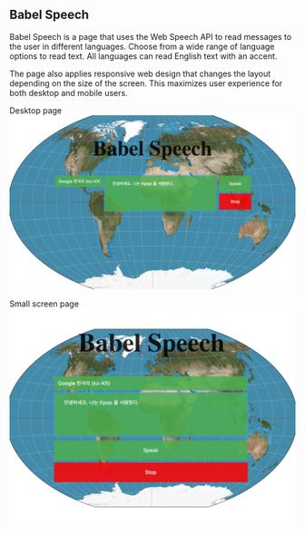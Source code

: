 ## Babel Speech

Babel Speech is a page that uses the Web Speech API to read messages to the user in different languages. Choose from a wide range of language options to read text. All languages can read English text with an accent.

The page also applies responsive web design that changes the layout depending on the size of the screen. This maximizes user experience for both desktop and mobile users.

Desktop page
![desktopimg](./images/img1.png)

Small screen page
![smallscreenimg](./images/img2.png)

